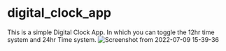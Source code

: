 # digital_clock_app
This is a simple Digital Clock App. In which you can toggle the 12hr time system and 24hr Time system.
![Screenshot from 2022-07-09 15-39-36](https://user-images.githubusercontent.com/76878634/178101276-4b4981d8-d4a1-40fa-92fd-9eeb0de06543.png)
